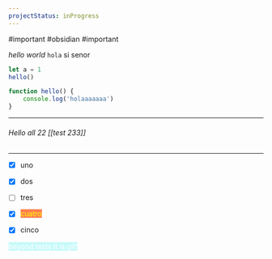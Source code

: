 ```yaml
---
projectStatus: inProgress  
---
```

#important
#obsidian
#important 


*hello* _world_ `hola` si senor 
``` javascript
let a = 1
hello()

function hello() {
	console.log('holaaaaaaa')
}
```

---

###### Hello all 22 [[test 233]] 

---
- [x] uno
- [x] dos
- [ ] tres
- [x] <mark style="font-weight:400;color:yellow;background: coral;">cuatro</mark> 
- [x] cinco


<mark style="background: #ABF7F7A6;color:white">beyond tests it is git!</mark> 